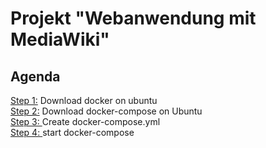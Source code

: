 # Projekt "Webanwendung mit MediaWiki"
 

## Agenda
[Step 1:](#download) Download docker on ubuntu </br>
[Step 2:](#download) Download docker-compose on Ubuntu </br>
[Step 3: ](#configure) Create docker-compose.yml </br>
[Step 4: ](#start) start docker-compose </br>

